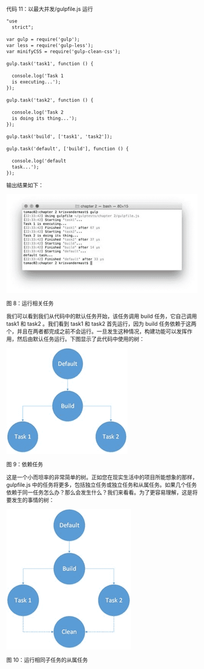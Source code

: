   

代码 11：以最大并发/gulpfile.js 运行

```
"use
  strict";

var gulp = require('gulp');
var less = require('gulp-less');
var minifyCSS = require('gulp-clean-css');

gulp.task('task1', function () {

  console.log('Task 1
  is executing...');
});

gulp.task('task2', function () {

  console.log('Task 2
  is doing its thing...');
});

gulp.task('build', ['task1', 'task2']);

gulp.task('default', ['build'], function () {

  console.log('default
  task...');
});

```

输出结果如下：

![](img/00011.jpeg)

图 8：运行相关任务

我们可以看到我们从代码中的默认任务开始，该任务调用 build 任务，它自己调用 task1 和 task2 。我们看到 task1 和 task2 首先运行，因为 build 任务依赖于这两个，并且在两者都完成之前不会运行。一旦发生这种情况，构建功能可以发挥作用，然后由默认任务运行。下图显示了此代码中使用的树：

![](img/00012.jpeg)

图 9：依赖任务

这是一个小而坦率的非常简单的树。正如您在现实生活中的项目所能想象的那样，gulpfile.js 中的任务将更多，包括独立任务或独立任务和从属任务。如果几个任务依赖于同一任务怎么办？那么会发生什么？我们来看看。为了更容易理解，这是将要发生的事情的树：

![](img/00013.jpeg)

图 10：运行相同子任务的从属任务